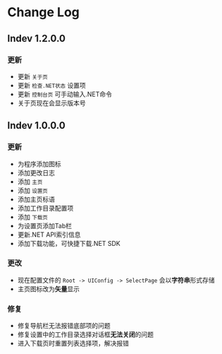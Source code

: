 # Change Log

## Indev 1.2.0.0
### 更新
- 更新 `关于页`
- 更新 `检查.NET状态` 设置项
- 更新 `控制台页` 可手动输入.NET命令
- 关于页现在会显示版本号



## Indev 1.0.0.0
### 更新
- 为程序添加图标
- 添加更改日志
- 添加 `主页`
- 添加 `设置页`
- 添加主页标语
- 添加工作目录配置项
- 添加 `下载页`
- 为设置页添加Tab栏
- 更新.NET API索引信息
- 添加下载功能，可快捷下载.NET SDK
### 更改
- 现在配置文件的 `Root -> UIConfig -> SelectPage` 会以**字符串**形式存储
- 主页图标改为**矢量**显示
### 修复
- 修复导航栏无法报错底部项的问题
- 修复设置中的工作目录选择对话框**无法关闭**的问题
- 进入下载页时重置列表选择项，解决报错